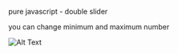 pure javascript - double slider


you can change minimum and maximum number


![Alt Text](https://media.giphy.com/media/8UHQYMO7BiHDNdGnhJ/giphy.gif)

